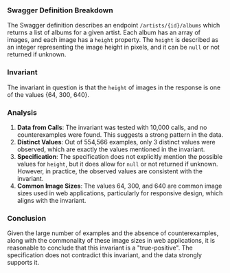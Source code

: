 ### Swagger Definition Breakdown

The Swagger definition describes an endpoint `/artists/{id}/albums` which returns a list of albums for a given artist. Each album has an array of images, and each image has a `height` property. The `height` is described as an integer representing the image height in pixels, and it can be `null` or not returned if unknown.

### Invariant

The invariant in question is that the `height` of images in the response is one of the values {64, 300, 640}.

### Analysis

1. **Data from Calls**: The invariant was tested with 10,000 calls, and no counterexamples were found. This suggests a strong pattern in the data.
2. **Distinct Values**: Out of 554,566 examples, only 3 distinct values were observed, which are exactly the values mentioned in the invariant.
3. **Specification**: The specification does not explicitly mention the possible values for `height`, but it does allow for `null` or not returned if unknown. However, in practice, the observed values are consistent with the invariant.
4. **Common Image Sizes**: The values 64, 300, and 640 are common image sizes used in web applications, particularly for responsive design, which aligns with the invariant.

### Conclusion

Given the large number of examples and the absence of counterexamples, along with the commonality of these image sizes in web applications, it is reasonable to conclude that this invariant is a "true-positive". The specification does not contradict this invariant, and the data strongly supports it.
